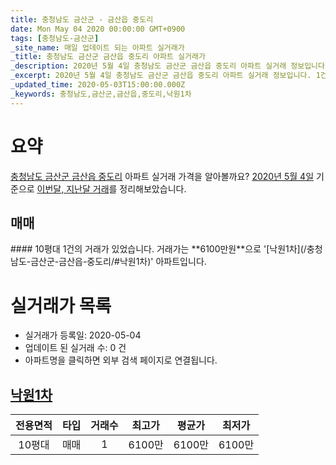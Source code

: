 ```yaml
---
title: 충청남도 금산군 - 금산읍 중도리
date: Mon May 04 2020 00:00:00 GMT+0900
tags: [충청남도-금산군]
_site_name: 매일 업데이트 되는 아파트 실거래가
_title: 충청남도 금산군 금산읍 중도리 아파트 실거래가
_description: 2020년 5월 4일 충청남도 금산군 금산읍 중도리 아파트 실거래 정보입니다. 1건 아파트 정보가 있습니다.
_excerpt: 2020년 5월 4일 충청남도 금산군 금산읍 중도리 아파트 실거래 정보입니다. 1건 아파트 정보가 있습니다.
_updated_time: 2020-05-03T15:00:00.000Z
_keywords: 충청남도,금산군,금산읍,중도리,낙원1차
---
```





# 요약
<ins>충청남도 금산군 금산읍 중도리</ins> 아파트 실거래 가격을 알아볼까요? <ins>2020년 5월 4일</ins> 기준으로 <ins>이번달, 지난달 거래</ins>를 정리해보았습니다.

## 매매
<div class="container">
<div class="twelve columns" markdown="1">
#### 10평대
1건의 거래가 있었습니다. 거래가는 **6100만원**으로 '[낙원1차](/충청남도-금산군-금산읍-중도리/#낙원1차)' 아파트입니다.
</div>
</div>



# 실거래가 목록
- 실거래가 등록일: 2020-05-04
- 업데이트 된 실거래 수: 0 건
- 아파트명을 클릭하면 외부 검색 페이지로 연결됩니다.

## [낙원1차](#낙원1차)

|전용면적|타입|거래수|최고가|평균가|최저가|
|:---:|:---:|:---:|:---:|:---:|:---:|
|10평대|<span class="deal-type-1">매매</span>|1|6100만|6100만|6100만|

<br/>



